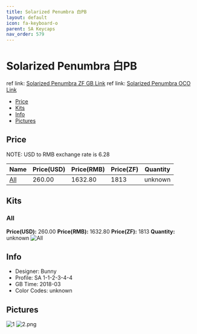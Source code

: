 ```yaml
---
title: Solarized Penumbra 白PB
layout: default
icon: fa-keyboard-o
parent: SA Keycaps
nav_order: 579
---
```


# Solarized Penumbra 白PB

ref link: [Solarized Penumbra ZF GB Link](http://www.zfrontier.com/m/3773)
ref link: [Solarized Penumbra OCO Link](https://www.originativeco.com/products/sa-solarized)

* [Price](#price)
* [Kits](#kits)
* [Info](#info)
* [Pictures](#pictures)


## Price  
NOTE: USD to RMB exchange rate is 6.28

| Name          | Price(USD)    |  Price(RMB) |  Price(ZF) | Quantity |
| ------------- | ------------- |  ---------- |  --------- | -------- |
|[All](#all)|260.00|1632.80|1813|unknown|


## Kits
### All
**Price(USD):** 260.00    **Price(RMB):** 1632.80    **Price(ZF):** 1813    **Quantity:** unknown
<img src="{{ 'assets/images/sa-keycaps/solarizedpenumbra/kits_pics/all.jpg' | relative_url }}" alt="All" class="image featured">


## Info
* Designer: Bunny
* Profile: SA 1-1-2-3-4-4
* GB Time: 2018-03
* Color Codes: unknown  


## Pictures
<img src="{{ 'assets/images/sa-keycaps/solarizedpenumbra/rendering_pics/1.jpg' | relative_url }}" alt="1" class="image featured">
<img src="{{ 'assets/images/sa-keycaps/solarizedpenumbra/rendering_pics/2.png' | relative_url }}" alt="2.png" class="image featured">
